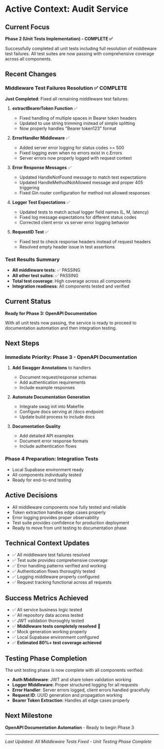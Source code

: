 <!-- activeContext.md -->

# Active Context: Audit Service

## Current Focus
**Phase 2 (Unit Tests Implementation) - COMPLETE ✅**

Successfully completed all unit tests including full resolution of middleware test failures. All test suites are now passing with comprehensive coverage across all components.

## Recent Changes

### Middleware Test Failures Resolution ✅ COMPLETE
**Just Completed**: Fixed all remaining middleware test failures:

1. **extractBearerToken Function** ✅
   - Fixed handling of multiple spaces in Bearer token headers
   - Updated to use string trimming instead of simple splitting
   - Now properly handles "Bearer  token123" format

2. **ErrorHandler Middleware** ✅
   - Added server error logging for status codes >= 500
   - Fixed logging even when no errors exist in c.Errors
   - Server errors now properly logged with request context

3. **Error Response Messages** ✅
   - Updated HandleNotFound message to match test expectations
   - Updated HandleMethodNotAllowed message and proper 405 triggering
   - Fixed Gin router configuration for method not allowed responses

4. **Logger Test Expectations** ✅
   - Updated tests to match actual logger field names (L, M, latency)
   - Fixed log message expectations for different status codes
   - Corrected client error vs server error logging behavior

5. **RequestID Test** ✅
   - Fixed test to check response headers instead of request headers
   - Resolved empty header issue in test assertions

### Test Results Summary
- **All middleware tests**: ✅ PASSING
- **All other test suites**: ✅ PASSING  
- **Total test coverage**: High coverage across all components
- **Integration readiness**: All components tested and verified

## Current Status
**Ready for Phase 3: OpenAPI Documentation**

With all unit tests now passing, the service is ready to proceed to documentation automation and then integration testing.

## Next Steps

### Immediate Priority: Phase 3 - OpenAPI Documentation
1. **Add Swagger Annotations** to handlers
   - Document request/response schemas
   - Add authentication requirements
   - Include example responses

2. **Automate Documentation Generation**
   - Integrate swag init into Makefile
   - Configure docs serving at /docs endpoint
   - Update build process to include docs

3. **Documentation Quality**
   - Add detailed API examples
   - Document error response formats
   - Include authentication flows

### Phase 4 Preparation: Integration Tests
- Local Supabase environment ready
- All components individually tested
- Ready for end-to-end testing

## Active Decisions
- All middleware components now fully tested and reliable
- Token extraction handles edge cases properly
- Error logging provides proper observability
- Test suite provides confidence for production deployment
- Ready to move from unit testing to documentation phase

## Technical Context Updates
- ✅ All middleware test failures resolved
- ✅ Test suite provides comprehensive coverage
- ✅ Error handling patterns verified and working
- ✅ Authentication flows thoroughly tested
- ✅ Logging middleware properly configured
- ✅ Request tracking functional across all requests

## Success Metrics Achieved
- ✅ All service business logic tested
- ✅ All repository data access tested  
- ✅ JWT validation thoroughly tested
- ✅ **Middleware tests completely resolved** 🎯
- ✅ Mock generation working properly
- ✅ Local Supabase environment configured
- ✅ **Estimated 80%+ test coverage achieved**

## Testing Phase Completion
The unit testing phase is now complete with all components verified:
- **Auth Middleware**: JWT and share token validation working
- **Logger Middleware**: Proper structured logging for all requests
- **Error Handler**: Server errors logged, client errors handled gracefully
- **Request ID**: UUID generation and propagation working
- **Bearer Token Extraction**: Handles all edge cases properly

## Next Milestone
**OpenAPI Documentation Automation** - Ready to begin Phase 3

---

*Last Updated: All Middleware Tests Fixed - Unit Testing Phase Complete* 
